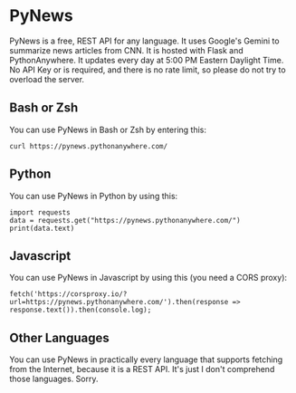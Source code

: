 # PyNews
PyNews is a free, REST API for any language. It uses Google's Gemini to summarize news articles from CNN. It is hosted with Flask and PythonAnywhere. It updates every day at 5:00 PM Eastern Daylight Time. No API Key or is required, and there is no rate limit, so please do not try to overload the server.
## Bash or Zsh
You can use PyNews in Bash or Zsh by entering this:
```
curl https://pynews.pythonanywhere.com/
```
## Python
You can use PyNews in Python by using this:
```
import requests
data = requests.get("https://pynews.pythonanywhere.com/")
print(data.text)
```
## Javascript
You can use PyNews in Javascript by using this (you need a CORS proxy):
```
fetch('https://corsproxy.io/?url=https://pynews.pythonanywhere.com/').then(response => response.text()).then(console.log);
```
## Other Languages
You can use PyNews in practically every language that supports fetching from the Internet, because it is a REST API. It's just I don't comprehend those languages. Sorry.
